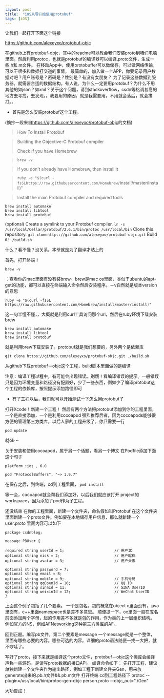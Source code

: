 ```yaml
---
layout: post
title:  "iOS从零开始使用protobuf"
tags: [iOS]
---
```


让我们一起打开下面这个链接

<https://github.com/alexeyxo/protobuf-objc>

在github上有protobuf-objc，其中的readme可以教会我们安装proto到咱们电脑里面。然后利用protoc，也就是protobuf的编译器可以编译.proto文件，生成一些.h和.m文件。
在移动App中，使用protobuffer可以做储存，可以做网络传输，可以干很多和数据打交道的事情。
最简单的，加入做一个APP，你要记录用户数据对吧？用户账号是？密码是？性别是？有没有女朋友？
为了记录这些数据到服务器，就需要合适的数据结构。有人说，为什么一定要用protobuf？为什么不用其他的如json？如xml？关于这个问题，请到stackoverflow，csdn等格调甚高的地方去寻找，去发现。。我要用的原因，就是我需要用，不用就会落后，就会挨打。。


* 首先是怎么安装protobuf这个工程。

(摘抄一段来自<https://github.com/alexeyxo/protobuf-objc>的文档)

>How To Install Protobuf

>Building the Objective-C Protobuf compiler
>
>Check if you have Homebrew

>`brew -v`

>If you don't already have Homebrew, then install it

>`ruby -e "$(curl -fsSLhttps://raw.githubusercontent.com/Homebrew/`install/master/install)"

>Install the main Protobuf compiler and required tools
>
```
brew install automake`
brew install libtool
brew install protobuf
```
(optional) Create a symlink to your Protobuf compiler.
`ln -s /usr/local/Cellar/protobuf/2.6.1/bin/protoc /usr/local/bin`
Clone this repository.
`git clonehttps://github.com/alexeyxo/protobuf-objc.git`
Build it!
`./build.sh`

什么？看不懂？没关系，本爷就是为了翻译才贴上的

首先，打开终端！

`brew -v`

：查看你的mac里面有没有装brew。brew是mac os里面，类似于ubuntu的apt-get的功能，都可以直接在终端输入命令然后安装程序。－v自然就是版本version的意思

`ruby -e "$(curl -fsSL https://raw.githubusercontent.com/Homebrew/install/master/install)"`

这一句半懂不懂，，大概就是利用curl工具访问那个url，然后在ruby环境下载安装brew

```
brew install automake
brew install libtool
brew install protobuf
```

就是利用brew下载安装了。protobuf就是我们想要的，另外两个是依赖库

`git clone https://github.com/alexeyxo/protobuf-objc.git
./build.sh`

从github下载protobuf－objc这个工程，build脚本里面做的是编译

注意：编译工程过程中，有可能会出现错误。别慌！看编译错误的提示。一般错误只是因为环境变量和路径没有配置好，少了一些东西，例如少了编译protobuf这个工程的依赖库，按照提示添加路径即可

* 有了工程以后，我们就可以开始测试一下怎么用protobuf了

打开Xcode！新建一个工程！
然后有两个方法把protobuf添加到你的工程里面，一个是直接添加，一个是利用cocoapod
强烈推荐后者，因为cocoapods能够很方便的管理第三方类库，以后人家的工程升级了，你只需要一行

`pod update`

就ok～

关于安装和使用cocoapod，属于另一个话题，看另一个博文
在Podfile添加下面这个句子

`platform :ios , 6.0`

`pod "ProtocolBuffers", "~> 1.9.7" `


在保存之后，到终端，cd到工程里面，
`pod install`

等一会，cocoapod就会帮我们添加好，以后我们就应该打开
project的workspace，因为添加了pod作为子工程。

还没结束
在你的工程里面，新建一个文件夹，命名假如叫Protobuf
在这个文件夹里面新建一个proto文件。例如要在本地储存用户信息，那么就新建一个user.proto
里面内容可以如下

```
package csdnblog;

message PBUser {

required string userId = 1;                       // 用户ID
optional string nick = 2;                         // 用户昵称
optional string avatar = 3;                       // 用户头像

optional string password = 7;
optional string email = 8;
optional string mobile = 9;                       // 手机号码
optional string qqOpenId = 10;                    // QQ ID
optional string sinaId = 11;                      // SINA UserID
optional string weixinId = 12;                    // WeChat UserID
}
```

上面这个例子包括了几个要素。
一个是包名。包的概念在object c里面没有，java里面有，c++里面namespace也是差不多意思。
顺便提一下，oc里面一般在库名前面添加两个字母，起的作用差不多就是包的作用，作为类的上一层组织结构。
例如官方的NS，例如AFNetworking这种第三方类库的AF。

回到正题。编写pb文件，第二个要素是message
一个message就是一个整体，里面有哪些必要的内容，哪些可选的内容。详细的proto语法随便一找一大把，就不啰嗦了。

写好了proto，接下来就是编译这个proto文件，protobuf－objc这个类库会编译声称一些源码，是读写proto数据的接口API。
编译命令如下：
先打开工程，建议单独新建一个文件夹作为输出路径，例如工程下新建文件夹Gen，用来放generate出来的.pb.h文件&&.pb.m文件
打开终端
cd到工程路径下
protoc --plugin=/usr/local/bin/protoc-gen-objc person.proto --objc_out="./Gen"

大功告成！

